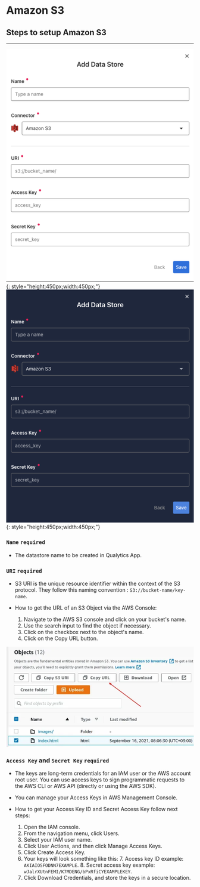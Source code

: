 # Amazon S3

## Steps to setup Amazon S3

---

![Screenshot](../assets/datastores/amazon-s3/create-data-store-light.png#only-light){: style="height:450px;width:450px;"}
![Screenshot](../assets/datastores/amazon-s3/create-data-store-dark.png#only-dark){: style="height:450px;width:450px;"}

### `Name` <spam id='required'>`required`</spam>

* The datastore name  to be created in Qualytics App.
### `URI` <spam id='required'>`required`</spam>

* S3 URI is the unique resource identifier within the context of the S3 protocol. They follow this naming convention : `S3://bucket-name/key-name`.

* How to get the URL of an S3 Object via the AWS Console:
    1. Navigate to the AWS S3 console and click on your bucket's name.
    2. Use the search input to find the object if necessary.
    3. Click on the checkbox next to the object's name.
    4. Click on the Copy URL button.

![Screenshot](../assets/datastores/amazon-s3/get-s3-object-url.png)

### `Access Key` and `Secret Key` <spam id='required'>`required`</spam>

* The keys are long-term credentials for an IAM user or the AWS account root user. You can use access keys to sign programmatic requests to the AWS CLI or AWS API (directly or using the AWS SDK).

* You can manage your Access Keys in AWS Management Console.

* How to get your Access Key ID and Secret Access Key follow next steps:

    1. Open the IAM console.
    2. From the navigation menu, click Users.
    3. Select your IAM user name.
    4. Click User Actions, and then click Manage Access Keys.
    5. Click Create Access Key.
    6. Your keys will look something like this:
        7. Access key ID example: `AKIAIOSFODNN7EXAMPLE`.
        8. Secret access key example: `wJalrXUtnFEMI/K7MDENG/bPxRfiCYEXAMPLEKEY`.
    9. Click Download Credentials, and store the keys in a secure location.

